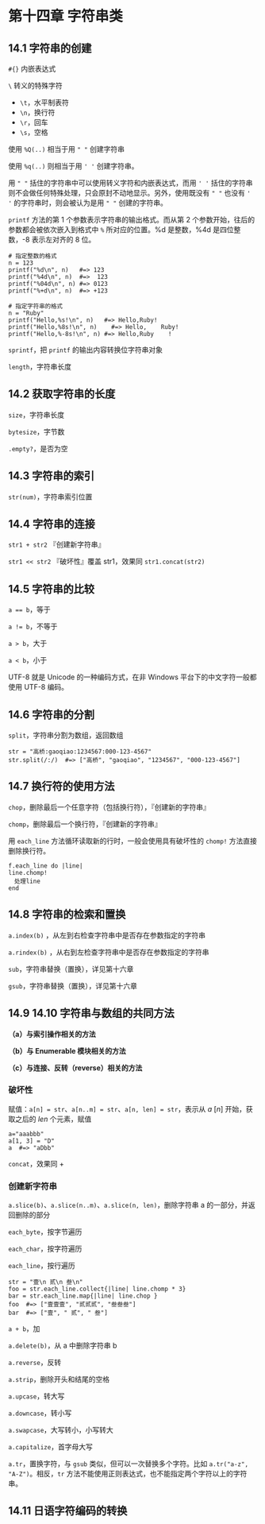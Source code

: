 # 第十四章 字符串类



## 14.1 字符串的创建

`#{}` 内嵌表达式

`\` 转义的特殊字符

* `\t`，水平制表符
* `\n`，换行符
* `\r`，回车
* `\s`，空格

使用 `%Q(..)` 相当于用 `" "` 创建字符串

使用 `%q(..)` 则相当于用 `' '` 创建字符串。

用 `" "` 括住的字符串中可以使用转义字符和内嵌表达式，而用 `' '` 括住的字符串则不会做任何特殊处理，只会原封不动地显示。另外，使用既没有 `" "` 也没有 `' '` 的字符串时，则会被认为是用 `" "` 创建的字符串。



`printf` 方法的第 1 个参数表示字符串的输出格式。而从第 2 个参数开始，往后的参数都会被依次嵌入到格式中 `%` 所对应的位置。%d 是整数，%4d 是四位整数，-8 表示左对齐的 8 位。

```
# 指定整数的格式
n = 123
printf("%d\n", n)   #=> 123
printf("%4d\n", n)  #=>  123
printf("%04d\n", n) #=> 0123
printf("%+d\n", n)	#=> +123

# 指定字符串的格式
n = "Ruby"
printf("Hello,%s!\n", n)   #=> Hello,Ruby!
printf("Hello,%8s!\n", n)	 #=> Hello,    Ruby!
printf("Hello,%-8s!\n", n) #=> Hello,Ruby    !
```

`sprintf`，把 `printf` 的输出内容转换位字符串对象

`length`，字符串长度



## 14.2 获取字符串的长度

`size`，字符串长度

`bytesize`，字节数

`.empty?`，是否为空



## 14.3 字符串的索引

`str(num)`，字符串索引位置



## 14.4 字符串的连接

`str1 + str2` 『创建新字符串』

`str1 << str2` 『破坏性』覆盖 str1，效果同 `str1.concat(str2) `



## 14.5 字符串的比较

`a == b`，等于

`a != b`，不等于

`a > b`，大于

`a < b`，小于

UTF-8 就是 Unicode 的一种编码方式，在非 Windows 平台下的中文字符一般都使用 UTF-8 编码。



## 14.6 字符串的分割

`split`，字符串分割为数组，返回数组

```
str = "高桥:gaoqiao:1234567:000-123-4567"
str.split(/:/)  #=> ["高桥", "gaoqiao", "1234567", "000-123-4567"]
```



## 14.7 换行符的使用方法

`chop`，删除最后一个任意字符（包括换行符），『创建新的字符串』

`chomp`，删除最后一个换行符，『创建新的字符串』

用 `each_line` 方法循环读取新的行时，一般会使用具有破坏性的 `chomp!` 方法直接删除换行符。

```
f.each_line do |line|
line.chomp!
　处理line
end
```



## 14.8 字符串的检索和置换

`a.index(b)` ，从左到右检查字符串中是否存在参数指定的字符串

`a.rindex(b)` ，从右到左检查字符串中是否存在参数指定的字符串

`sub`，字符串替换（置换），详见第十六章

`gsub`，字符串替换（置换），详见第十六章



## 14.9 14.10 字符串与数组的共同方法

**（a）与索引操作相关的方法**

**（b）与 Enumerable 模块相关的方法**

**（c）与连接、反转（reverse）相关的方法**

### 破坏性

赋值：`a[n] = str`、`a[n..m] = str`、`a[n, len] = str`，表示从 *a* [*n*] 开始，获取之后的 *len* 个元素，赋值

```
a="aaabbb"
a[1, 3] = "D"
a  #=> "aDbb"
```

`concat`，效果同 +

### 创建新字符串

`a.slice(b)`、`a.slice(n..m)`、`a.slice(n, len)`，删除字符串 a 的一部分，并返回删除的部分

`each_byte`，按字节遍历

`each_char`，按字符遍历

`each_line`，按行遍历

```
str = "壹\n 贰\n 叁\n"
foo = str.each_line.collect{|line| line.chomp * 3}
bar = str.each_line.map{|line| line.chop }
foo  #=> ["壹壹壹", "贰贰贰", "叁叁叁"]
bar  #=> ["壹", " 贰", " 叁"]
```

`a + b`，加

`a.delete(b)`，从 a 中删除字符串 b

`a.reverse`，反转

`a.strip`，删除开头和结尾的空格

`a.upcase`，转大写

`a.downcase`，转小写

`a.swapcase`，大写转小，小写转大

`a.capitalize`，首字母大写

`a.tr`，置换字符，与 `gsub` 类似，但可以一次替换多个字符。比如 `a.tr("a-z", "A-Z")`。相反，`tr` 方法不能使用正则表达式，也不能指定两个字符以上的字符串。



## 14.11 日语字符编码的转换

